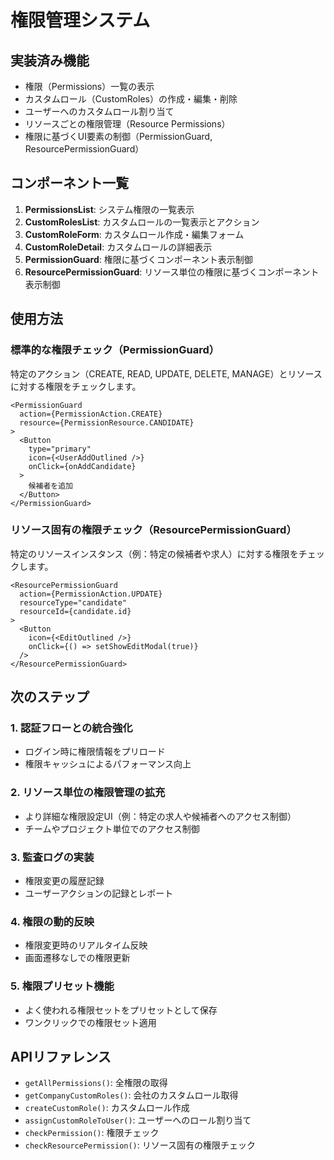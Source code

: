 # 権限管理システム

## 実装済み機能

- 権限（Permissions）一覧の表示
- カスタムロール（CustomRoles）の作成・編集・削除
- ユーザーへのカスタムロール割り当て
- リソースごとの権限管理（Resource Permissions）
- 権限に基づくUI要素の制御（PermissionGuard, ResourcePermissionGuard）

## コンポーネント一覧

1. **PermissionsList**: システム権限の一覧表示
2. **CustomRolesList**: カスタムロールの一覧表示とアクション
3. **CustomRoleForm**: カスタムロール作成・編集フォーム
4. **CustomRoleDetail**: カスタムロールの詳細表示
5. **PermissionGuard**: 権限に基づくコンポーネント表示制御
6. **ResourcePermissionGuard**: リソース単位の権限に基づくコンポーネント表示制御

## 使用方法

### 標準的な権限チェック（PermissionGuard）

特定のアクション（CREATE, READ, UPDATE, DELETE, MANAGE）とリソースに対する権限をチェックします。

```tsx
<PermissionGuard
  action={PermissionAction.CREATE}
  resource={PermissionResource.CANDIDATE}
>
  <Button 
    type="primary" 
    icon={<UserAddOutlined />} 
    onClick={onAddCandidate}
  >
    候補者を追加
  </Button>
</PermissionGuard>
```

### リソース固有の権限チェック（ResourcePermissionGuard）

特定のリソースインスタンス（例：特定の候補者や求人）に対する権限をチェックします。

```tsx
<ResourcePermissionGuard
  action={PermissionAction.UPDATE}
  resourceType="candidate"
  resourceId={candidate.id}
>
  <Button
    icon={<EditOutlined />}
    onClick={() => setShowEditModal(true)}
  />
</ResourcePermissionGuard>
```

## 次のステップ

### 1. 認証フローとの統合強化

- ログイン時に権限情報をプリロード
- 権限キャッシュによるパフォーマンス向上

### 2. リソース単位の権限管理の拡充

- より詳細な権限設定UI（例：特定の求人や候補者へのアクセス制御）
- チームやプロジェクト単位でのアクセス制御

### 3. 監査ログの実装

- 権限変更の履歴記録
- ユーザーアクションの記録とレポート

### 4. 権限の動的反映

- 権限変更時のリアルタイム反映
- 画面遷移なしでの権限更新

### 5. 権限プリセット機能

- よく使われる権限セットをプリセットとして保存
- ワンクリックでの権限セット適用

## APIリファレンス

- `getAllPermissions()`: 全権限の取得
- `getCompanyCustomRoles()`: 会社のカスタムロール取得
- `createCustomRole()`: カスタムロール作成
- `assignCustomRoleToUser()`: ユーザーへのロール割り当て
- `checkPermission()`: 権限チェック
- `checkResourcePermission()`: リソース固有の権限チェック 